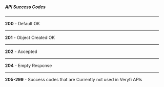 ##### API Success Codes

---
**200** - Default OK

---
**201** - Object Created OK

---
**202** - Accepted

---
**204** - Empty Response

---
**205-299** - Success codes that are Currently not used in Veryfi APIs